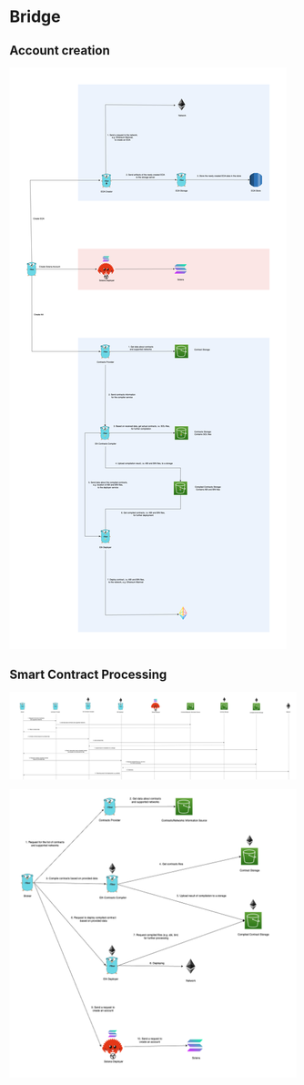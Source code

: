# Bridge

## Account creation
![Account creation](./assets/diagrams/account-creation.png)


## Smart Contract Processing

![Smart Contract Processing](./assets/diagrams/bridge.png)


![Smart Contract Processing](./assets/diagrams/bridge-map.png)

